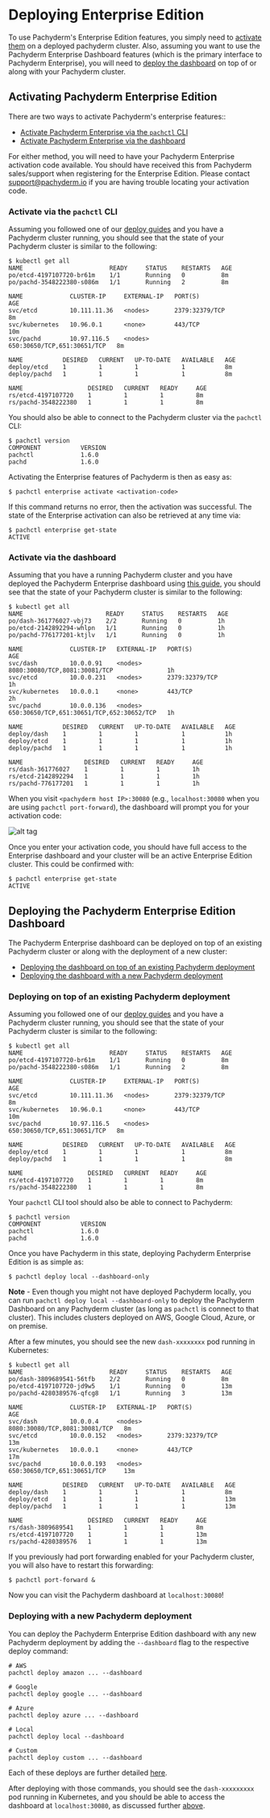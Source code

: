 # Deploying Enterprise Edition

To use Pachyderm's Enterprise Edition features, you simply need to [activate them](#activating-pachyderm-enterprise-edition) on a deployed pachyderm cluster.  Also, assuming you want to use the Pachyderm Enterprise Dashboard features (which is the primary interface to Pachyderm Enterprise), you will need to [deploy the dashboard](#deploying-the-pachyderm-enterprise-edition-dashboard) on top of or along with your Pachyderm cluster.

## Activating Pachyderm Enterprise Edition

There are two ways to activate Pachyderm's enterprise features::

- [Activate Pachyderm Enterprise via the `pachctl` CLI](#activate-via-the-pachctl-cli)
- [Activate Pachyderm Enterprise via the dashboard](#activate-via-the-dashboard)

For either method, you will need to have your Pachyderm Enterprise activation code available.  You should have received this from Pachyderm sales/support when registering for the Enterprise Edition.  Please contact [support@pachyderm.io](mailto:support@pachyderm.io) if you are having trouble locating your activation code. 

### Activate via the `pachctl` CLI

Assuming you followed one of our [deploy guides](http://pachyderm.readthedocs.io/en/latest/deployment/deploy_intro.html) and you have a Pachyderm cluster running, you should see that the state of your Pachyderm cluster is similar to the following:

```
$ kubectl get all
NAME                        READY     STATUS    RESTARTS   AGE
po/etcd-4197107720-br61m    1/1       Running   0          8m
po/pachd-3548222380-s086m   1/1       Running   2          8m

NAME             CLUSTER-IP     EXTERNAL-IP   PORT(S)                       AGE
svc/etcd         10.111.11.36   <nodes>       2379:32379/TCP                8m
svc/kubernetes   10.96.0.1      <none>        443/TCP                       10m
svc/pachd        10.97.116.5    <nodes>       650:30650/TCP,651:30651/TCP   8m

NAME           DESIRED   CURRENT   UP-TO-DATE   AVAILABLE   AGE
deploy/etcd    1         1         1            1           8m
deploy/pachd   1         1         1            1           8m

NAME                  DESIRED   CURRENT   READY     AGE
rs/etcd-4197107720    1         1         1         8m
rs/pachd-3548222380   1         1         1         8m
```

You should also be able to connect to the Pachyderm cluster via the `pachctl` CLI:

```
$ pachctl version
COMPONENT           VERSION             
pachctl             1.6.0           
pachd               1.6.0
```

Activating the Enterprise features of Pachyderm is then as easy as:

```
$ pachctl enterprise activate <activation-code>
```

If this command returns no error, then the activation was successful. The state of the Enterprise activation can also be retrieved at any time via:

```
$ pachctl enterprise get-state   
ACTIVE
```  

### Activate via the dashboard

Assuming that you have a running Pachyderm cluster and you have deployed the Pachyderm Enterprise dashboard using [this guide](#deploying-the-pachyderm-enterprise-edition-dashboard), you should see that the state of your Pachyderm cluster is similar to the following:

```
$ kubectl get all
NAME                       READY     STATUS    RESTARTS   AGE
po/dash-361776027-vbj73    2/2       Running   0          1h
po/etcd-2142892294-whlpn   1/1       Running   0          1h
po/pachd-776177201-ktjlv   1/1       Running   0          1h

NAME             CLUSTER-IP   EXTERNAL-IP   PORT(S)                                     AGE
svc/dash         10.0.0.91    <nodes>       8080:30080/TCP,8081:30081/TCP               1h
svc/etcd         10.0.0.231   <nodes>       2379:32379/TCP                              1h
svc/kubernetes   10.0.0.1     <none>        443/TCP                                     2h
svc/pachd        10.0.0.136   <nodes>       650:30650/TCP,651:30651/TCP,652:30652/TCP   1h

NAME           DESIRED   CURRENT   UP-TO-DATE   AVAILABLE   AGE
deploy/dash    1         1         1            1           1h
deploy/etcd    1         1         1            1           1h
deploy/pachd   1         1         1            1           1h

NAME                 DESIRED   CURRENT   READY     AGE
rs/dash-361776027    1         1         1         1h
rs/etcd-2142892294   1         1         1         1h
rs/pachd-776177201   1         1         1         1h 
```

When you visit `<pachyderm host IP>:30080` (e.g., `localhost:30080` when you are using `pachctl port-forward`), the dashboard will prompt you for your activation code:

![alt tag](token.png)

Once you enter your activation code, you should have full access to the Enterprise dashboard and your cluster will be an active Enterprise Edition cluster.  This could be confirmed with:

```
$ pachctl enterprise get-state   
ACTIVE
```

## Deploying the Pachyderm Enterprise Edition Dashboard

The Pachyderm Enterprise dashboard can be deployed on top of an existing Pachyderm cluster or along with the deployment of a new cluster:

- [Deploying the dashboard on top of an existing Pachyderm deployment](#deploying-on-top-of-an-existing-pachyderm-deployment)
- [Deploying the dashboard with a new Pachyderm deployment](#deploying-with-a-new-pachyderm-deployment)

### Deploying on top of an existing Pachyderm deployment

Assuming you followed one of our [deploy guides](http://pachyderm.readthedocs.io/en/latest/deployment/deploy_intro.html) and you have a Pachyderm cluster running, you should see that the state of your Pachyderm cluster is similar to the following:

```
$ kubectl get all
NAME                        READY     STATUS    RESTARTS   AGE
po/etcd-4197107720-br61m    1/1       Running   0          8m
po/pachd-3548222380-s086m   1/1       Running   2          8m

NAME             CLUSTER-IP     EXTERNAL-IP   PORT(S)                       AGE
svc/etcd         10.111.11.36   <nodes>       2379:32379/TCP                8m
svc/kubernetes   10.96.0.1      <none>        443/TCP                       10m
svc/pachd        10.97.116.5    <nodes>       650:30650/TCP,651:30651/TCP   8m

NAME           DESIRED   CURRENT   UP-TO-DATE   AVAILABLE   AGE
deploy/etcd    1         1         1            1           8m
deploy/pachd   1         1         1            1           8m

NAME                  DESIRED   CURRENT   READY     AGE
rs/etcd-4197107720    1         1         1         8m
rs/pachd-3548222380   1         1         1         8m
```

Your `pachctl` CLI tool should also be able to connect to Pachyderm:

```
$ pachctl version
COMPONENT           VERSION             
pachctl             1.6.0               
pachd               1.6.0
```

Once you have Pachyderm in this state, deploying Pachyderm Enterprise Edition is as simple as:

```
$ pachctl deploy local --dashboard-only
```

**Note** - Even though you might not have deployed Pachyderm locally, you can run `pachctl deploy local --dashboard-only` to deploy the Pachyderm Dashboard on any Pachyderm cluster (as long as `pachctl` is connect to that cluster).  This includes clusters deployed on AWS, Google Cloud, Azure, or on premise. 

After a few minutes, you should see the new `dash-xxxxxxxx` pod running in Kubernetes:

```
$ kubectl get all
NAME                        READY     STATUS    RESTARTS   AGE
po/dash-3809689541-56tfb    2/2       Running   0          8m
po/etcd-4197107720-jd9w5    1/1       Running   0          13m
po/pachd-4280389576-qfcg8   1/1       Running   3          13m

NAME             CLUSTER-IP   EXTERNAL-IP   PORT(S)                         AGE
svc/dash         10.0.0.4     <nodes>       8080:30080/TCP,8081:30081/TCP   8m
svc/etcd         10.0.0.152   <nodes>       2379:32379/TCP                  13m
svc/kubernetes   10.0.0.1     <none>        443/TCP                         17m
svc/pachd        10.0.0.193   <nodes>       650:30650/TCP,651:30651/TCP     13m

NAME           DESIRED   CURRENT   UP-TO-DATE   AVAILABLE   AGE
deploy/dash    1         1         1            1           8m
deploy/etcd    1         1         1            1           13m
deploy/pachd   1         1         1            1           13m

NAME                  DESIRED   CURRENT   READY     AGE
rs/dash-3809689541    1         1         1         8m
rs/etcd-4197107720    1         1         1         13m
rs/pachd-4280389576   1         1         1         13m
```

If you previously had port forwarding enabled for your Pachyderm cluster, you will also have to restart this forwarding:

```
$ pachctl port-forward &
```

Now you can visit the Pachyderm dashboard at `localhost:30080`! 

### Deploying with a new Pachyderm deployment

You can deploy the Pachyderm Enterprise Edition dashboard with any new Pachyderm deployment by adding the `--dashboard` flag to the respective deploy command:

```
# AWS
pachctl deploy amazon ... --dashboard

# Google
pachctl deploy google ... --dashboard

# Azure
pachctl deploy azure ... --dashboard

# Local
pachctl deploy local --dashboard

# Custom
pachctl deploy custom ... --dashboard
```

Each of these deploys are further detailed [here](http://pachyderm.readthedocs.io/en/latest/deployment/deploy_intro.html).  

After deploying with those commands, you should see the `dash-xxxxxxxxx` pod running in Kubernetes, and you should be able to access the dashboard at `localhost:30080`, as discussed further [above](#deploying-on-top-of-an-existing-pachyderm-deployment).
